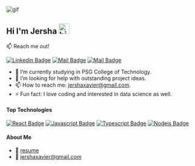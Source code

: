 <img align="center" src="https://cdn.dribbble.com/users/1235346/screenshots/3252385/job.gif" alt="gif"/>

## Hi I'm Jersha <img src="https://user-images.githubusercontent.com/1303154/88677602-1635ba80-d120-11ea-84d8-d263ba5fc3c0.gif" width="28px" height="28px" alt="hi">

:mailbox: Reach me out!

[![Linkedin Badge](https://img.shields.io/badge/-jersha-0e76a8?style=flat&labelColor=0e76a8&logo=linkedin&logoColor=white)](https://www.linkedin.com/in/jersha-heartly-x/) [![Mail Badge](https://img.shields.io/badge/-@jersha_27-e84393?style=flat&labelColor=e84393&logo=instagram&logoColor=white)](https://www.instagram.com/jersha_27/) [![Mail Badge](https://img.shields.io/badge/-jersha-c0392b?style=flat&labelColor=c0392b&logo=gmail&logoColor=white)](mailto:jershaxavier@gmail.com)


- 🔭 I’m currently studying in PSG College of Technology.
- 🤔 I’m looking for help with outstanding project ideas.
- 📫 How to reach me: jershaxavier@gmail.com.
- ⚡ Fun fact: I love coding and interested in data science as well.

#### Top Technologies

[![React Badge](https://img.shields.io/badge/-React-61DBFB?style=for-the-badge&labelColor=black&logo=react&logoColor=61DBFB)](#) [![Javascript Badge](https://img.shields.io/badge/-Javascript-F0DB4F?style=for-the-badge&labelColor=black&logo=javascript&logoColor=F0DB4F)](#) [![Typescript Badge](https://img.shields.io/badge/-Typescript-007acc?style=for-the-badge&labelColor=black&logo=typescript&logoColor=007acc)](#) [![Nodejs Badge](https://img.shields.io/badge/-Nodejs-3C873A?style=for-the-badge&labelColor=black&logo=node.js&logoColor=3C873A)](#) 


#### About Me
- :paperclip: [resume](https://docs.google.com/document/d/1YU9s1GwHPCwqWIdoWpT2Nxgr6WJo7fsDvyffMZmoLZ4/edit?usp=sharing)
- :email: jershaxavier@gmail.com

